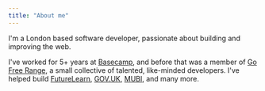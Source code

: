 ```yaml
---
title: "About me"
---
```

I'm a London based software developer, passionate about building and improving the web.

I've worked for 5+ years at <a href="http://basecamp.com">Basecamp</a>, and before that was a member of <a href="http://gofreerange.com">Go Free Range</a>, a small collective of talented, like-minded developers. I've helped build <a href="https://www.futurelearn.com/">FutureLearn</a>, <a href="https://www.gov.uk">GOV.UK</a>, <a href="https://mubi.com/">MUBI</a>, and many more.
